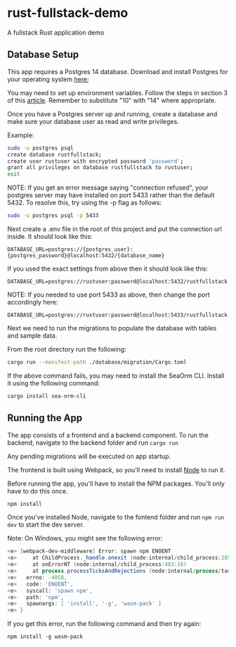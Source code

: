 # rust-fullstack-demo
A fullstack Rust application demo

## Database Setup
This app requires a Postgres 14 database.
Download and install Postgres for your operating system [here](https://www.enterprisedb.com/downloads/postgres-postgresql-downloads);

You may need to set up environment variables.
Follow the steps in section 3 of this [article](https://aeadedoyin.medium.com/getting-started-with-postgresql-on-windows-201906131300-ee75f066df78).
Remember to substitute "10" with "14" where appropriate.

Once you have a Postgres server up and running, create a database and make sure your database user as read and write privileges.

Example:

```bash
sudo -u postgres psql
create database rustfullstack;
create user rustuser with encrypted password 'password';
grant all privileges on database rustfullstack to rustuser;
exit
```

NOTE: If you get an error message saying "connection refused", your postgres server may have installed on port 5433 rather than the default 5432. To resolve this, try using the -p flag as follows:

```bash
sudo -u postgres psql -p 5433
```

Next create a .env file in the root of this project and put the connection url inside.
It should look like this:

```
DATABASE_URL=postgres://{postgres_user}:{postgres_password}@localhost:5432/{database_name}
```

If you used the exact settings from above then it should look like this:

```
DATABASE_URL=postgres://rustuser:password@localhost:5432/rustfullstack
```

NOTE: If you needed to use port 5433 as above, then change the port accordingly here:

```
DATABASE_URL=postgres://rustuser:password@localhost:5433/rustfullstack
```

Next we need to run the migrations to populate the database with tables and sample data.

From the root directory run the following:

```bash
cargo run --manifest-path ./database/migration/Cargo.toml
```

If the above command fails, you may need to install the SeaOrm CLI. Install it using the following command:

```bash
cargo install sea-orm-cli
```

## Running the App
The app consists of a frontend and a backend component.
To run the backend, navigate to the backend folder and run `cargo run`

Any pending migrations will be executed on app startup.

The frontend is built using Webpack, so you'll need to install [Node](https://nodejs.org/en/download/) to run it.

Before running the app, you'll have to install the NPM packages.
You'll only have to do this once.

```bash
npm install
```

Once you've installed Node, navigate to the fontend folder and run `npm run dev` to start the dev server.

Note: On Windows, you might see the following error:

```powershell
<e> [webpack-dev-middleware] Error: spawn npm ENOENT
<e>     at ChildProcess._handle.onexit (node:internal/child_process:285:19)
<e>     at onErrorNT (node:internal/child_process:483:16)
<e>     at process.processTicksAndRejections (node:internal/process/task_queues:82:21) {
<e>   errno: -4058,
<e>   code: 'ENOENT',
<e>   syscall: 'spawn npm',
<e>   path: 'npm',
<e>   spawnargs: [ 'install', '-g', 'wasm-pack' ]
<e> }
```

If you get this error, run the following command and then try again:

```
npm install -g wasm-pack
```